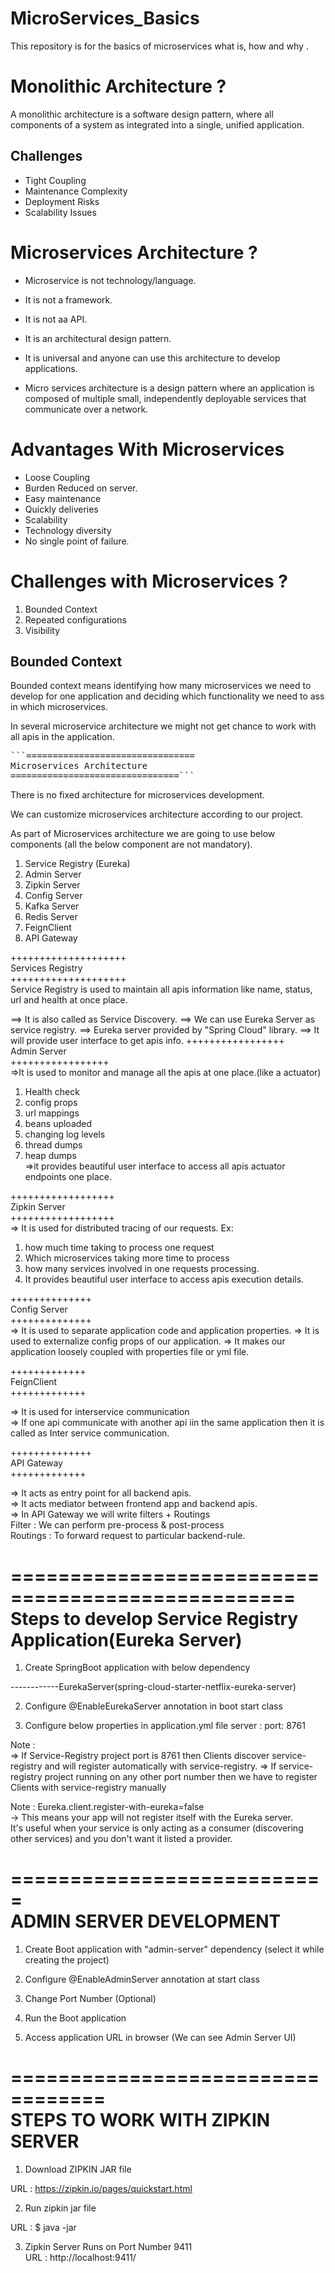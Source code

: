 # MicroServices_Basics
This repository is for the basics of microservices what is, how and why .

# Monolithic Architecture ?
A monolithic  architecture is a software design pattern, where all components of a system as integrated into a single, unified application.

## Challenges
* Tight Coupling
* Maintenance Complexity
* Deployment Risks
* Scalability Issues

# Microservices Architecture ?
* Microservice is not technology/language.
* It is not a framework.
* It is not aa API.
* It is an architectural design pattern.
* It is universal and anyone can use this architecture to develop applications.

* Micro services architecture is a design pattern where an application is composed of multiple small, independently deployable services that communicate over a network. 

# Advantages With Microservices
* Loose Coupling
* Burden Reduced on  server.
* Easy maintenance
* Quickly deliveries
* Scalability
* Technology diversity
* No single point of failure.

#  Challenges with Microservices ?
1) Bounded Context 
2) Repeated configurations 
3) Visibility 

## Bounded Context 
Bounded context means identifying how many microservices we need to develop for one application and deciding which functionality we need to ass in which microservices.

In several microservice architecture we might not get chance to work with all apis in the application.

<pre>
```================================
Microservices Architecture  
================================```
</pre>
There is no fixed architecture for microservices development. 

We can customize microservices architecture according to our project.

As part of Microservices architecture we are going to use below components (all the below component are not mandatory).

1) Service Registry (Eureka)
2) Admin Server
3) Zipkin Server
4) Config Server
5) Kafka Server
6) Redis Server
7) FeignClient
8) API Gateway

++++++++++++++++++++  
Services Registry  
++++++++++++++++++++  
Service Registry is used to maintain all apis information like name, status, url and health at once place.

==> It is also called as Service Discovery.
==> We can use Eureka Server as service registry.
==> Eureka server provided by "Spring Cloud" library.
==> It will provide user interface to get apis info.
+++++++++++++++++  
Admin Server  
+++++++++++++++++  
=>It is used to monitor and manage all the apis at one place.(like a actuator)
1) Health check
2) config props
3) url mappings
4) beans uploaded
5) changing log levels
6) thread dumps
7) heap dumps  
=>it provides beautiful user interface to access all apis actuator endpoints one place. 

++++++++++++++++++  
Zipkin Server  
++++++++++++++++++  
=> It is used for distributed tracing of our requests.
Ex:   
1) how much time taking to process one request
2) Which microservices taking more time to process
3) how many services involved in one requests processing.
4) It provides beautiful user interface to access apis execution details.

++++++++++++++  
Config Server  
++++++++++++++  
=> It is used to separate application code and application properties.
=> It is used to externalize config props of our application.
=> It makes our application loosely coupled with properties file or yml file.  

+++++++++++++  
FeignClient  
+++++++++++++  

=> It is used for interservice communication  
=> If one api communicate with another api iin the same application then it is called as Inter service communication.

++++++++++++++  
API Gateway  
+++++++++++++  

=> It acts as entry point for all backend apis.  
=> It acts mediator between frontend app and backend apis.  
=> In API Gateway we will write filters + Routings  
            Filter : We can perform pre-process & post-process  
            Routings : To forward request to particular backend-rule.  

==================================================  
Steps to develop Service Registry Application(Eureka Server)  
====================================================  

1) Create SpringBoot  application  with below dependency  

 ------------EurekaServer(spring-cloud-starter-netflix-eureka-server)  

2) Configure @EnableEurekaServer annotation in boot start class


3) Configure below properties in application.yml file 
server :
port: 8761

Note :  
=> If Service-Registry project port is 8761 then Clients discover service-registry and will register automatically  with service-registry. 
=> If service-registry project running on any other port number then we have to register Clients with service-registry manually

Note : Eureka.client.register-with-eureka=false  
-> This means your app will not register itself with the Eureka server.  
It's useful when your service is only acting as a consumer (discovering other services) and you don't want it listed a provider.

===========================  
ADMIN SERVER DEVELOPMENT  
=============================  

1) Create Boot application with "admin-server" dependency (select it while creating the project)

2) Configure @EnableAdminServer annotation at start class

3) Change Port Number (Optional)

4) Run the Boot application

5) Access application URL in browser (We can see Admin Server UI)


==================================  
STEPS TO WORK WITH ZIPKIN SERVER  
===================================  

1) Download ZIPKIN JAR file  

URL : https://zipkin.io/pages/quickstart.html  

2) Run zipkin jar file   

URL : $ java -jar <jar-name>  

3) Zipkin Server Runs on Port Number 9411  
URL : http://localhost:9411/